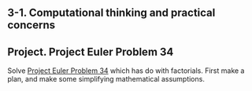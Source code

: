 ## 3-1. Computational thinking and practical concerns

## Project. Project Euler Problem 34

Solve [Project Euler Problem 34](https://projecteuler.net/problem=34) which has do with factorials. First make a plan, and make some simplifying mathematical assumptions.
